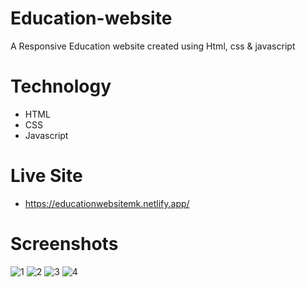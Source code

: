 # Education-website
A Responsive Education website created using Html, css &amp; javascript


# Technology
- HTML
- CSS
- Javascript

# Live Site
- https://educationwebsitemk.netlify.app/

# Screenshots
![1](https://github.com/Evilking009/Education-website/assets/4027728/86f2f8e3-89c4-40c7-baff-63ca2488174f)
![2](https://github.com/Evilking009/Education-website/assets/4027728/94f8f57c-99ee-44c6-9943-1a5817ea6674)
![3](https://github.com/Evilking009/Education-website/assets/4027728/40dae378-a8ff-4f43-af98-107842421379)
![4](https://github.com/Evilking009/Education-website/assets/4027728/8748d8c2-88af-42c2-b42a-388a7ae4ccc4)



